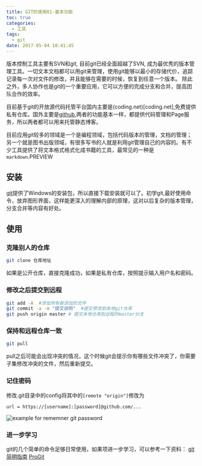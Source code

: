 ```yaml
---
title: GIT的使用01-基本功能
toc: true
categories:
  - 工具
tags:
  - git
date: 2017-05-04 18:41:45
---
```


版本控制工具主要有SVN和git, 目前git已经全面超越了SVN, 成为最优秀的版本管理工具。一切文本文档都可以用git来管理，使用git能够以最小的存储代价，追踪记录每一次对文件的修改，并且能够在需要的时候，恢复到任意一个版本。 除此之外，多人协作也是git的一个重要应用，它可以方便的完成分支和合并，提高团队合作的效率。

<!-- more -->

目前基于git的开放源代码托管平台国内主要是(coding.net)[coding.net],免费提供私有仓库。国外主要是[github](github.com),两者的功能基本一样，都提供代码管理和Page服务，所以两者都可以用来托管静态博客。

目前应用git较多的领域是一个是编程领域，包括代码版本的管理，文档的管理；另一个就是图书出版领域，有很多写书的人就是利用git管理自己的内容的。有不少工具提供了将文本格式格式化成书籍的工具，最常见的一种是`markdown`.PREVIEW

## 安装

[git](https://git-scm.com/)提供了Windows的安装包，所以直接下载安装就可以了。初学git,最好使用命令，放弃图形界面，这样能更深入的理解内部的原理，这对以后复杂的版本管理，分支合并等内容有好处。

## 使用

### 克隆别人的仓库

```bash
git clone 仓库地址
```

如果是公开仓库，直接克隆成功，如果是私有仓库，按照提示输入用户名和密码。

### 修改之后提交到远程

```bash
git add -A  #添加所有新添加的文件
git commit -a -m "提交说明"  #提交修改到本地git仓库
git push origin master # 提交本地仓库到远程的master分支
```

### 保持和远程仓库一致

```bash
git pull
```

pull之后可能会出现冲突的情况，这个时候git会提示你有哪些文件冲突了，你需要子集修改冲突的文件，然后重新提交。

### 记住密码


修改.git目录中的config将其中的`[remote "origin"]`修改为

```
url = https://[username]:[password]@github.com/...
```

<!-- more -->

![example for rememner git password](remember_password.png)

### 进一步学习

git的几个简单的命令足够日常使用，如果项进一步学习，可以参考一下资料：
[git简明指南](http://rogerdudler.github.io/git-guide/index.zh.html)
[ProGit](https://git-scm.com/book/zh/v2)
